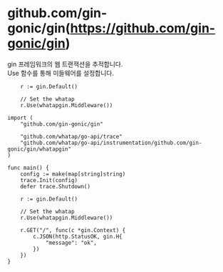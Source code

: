 # github.com/gin-gonic/gin(https://github.com/gin-gonic/gin)

gin 프레임워크의 웹 트랜잭션을 추적합니다.  
Use 함수를 통해 미들웨어를 설정합니다.

```
    r := gin.Default()
    
    // Set the whatap
    r.Use(whatapgin.Middleware())
```


```
import (
    "github.com/gin-gonic/gin"
    
    "github.com/whatap/go-api/trace"
    "github.com/whatap/go-api/instrumentation/github.com/gin-gonic/gin/whatapgin"
)

func main() {
    config := make(map[string]string)
    trace.Init(config)
    defer trace.Shutdown()
    
    r := gin.Default()
    
    // Set the whatap
    r.Use(whatapgin.Middleware())
    
    r.GET("/", func(c *gin.Context) {
        c.JSON(http.StatusOK, gin.H{
            "message": "ok",
        })
    })
}
```